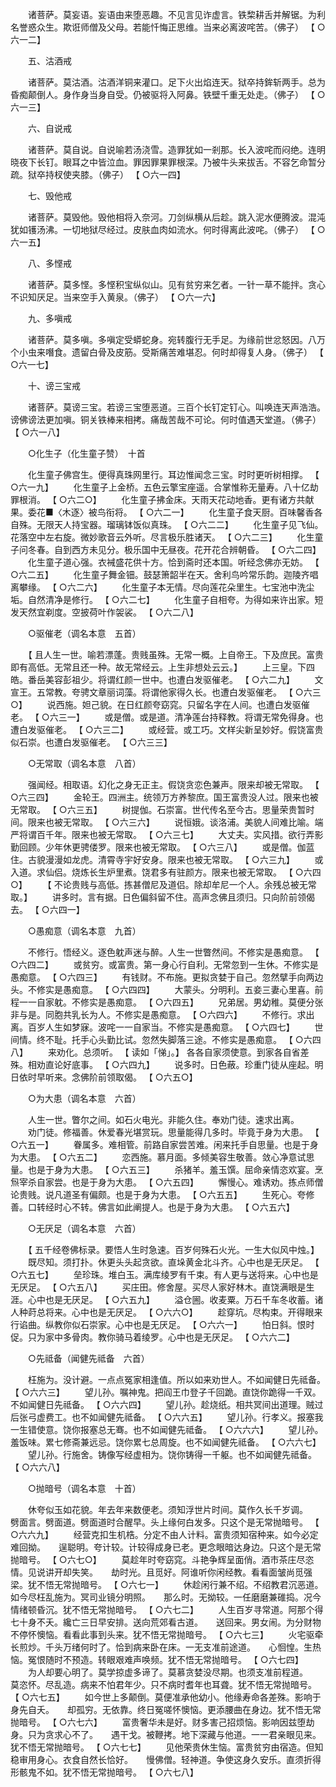 <!-- { "loadSidebar": true } -->
　　诸菩萨。莫妄语。妄语由来堕恶趣。不见言见诈虚言。铁棃耕舌并解锯。为利名誉惑众生。欺诳师僧及父母。若能忏悔正思维。当来必离波咤苦。（佛子） 【 ○六一二】 

　　五、沽酒戒 

　　诸菩萨。莫沽酒。沽酒洋铜来灌口。足下火出焰连天。狱卒持鉾斩两手。总为昏痴颠倒人。身作身当身自受。仍被驱将入阿鼻。铁壁千重无处走。（佛子） 【 ○六一三】 

　　六、自说戒 

　　诸菩萨。莫自说。自说喻若汤浇雪。造罪犹如一剎那。长入波咤而闷绝。连明晓夜下长钉。眼耳之中皆泣血。罪因罪果罪根深。乃被牛头来拔舌。不容乞命暂分疏。狱卒持杈使夹膝。（佛子） 【 ○六一四】 

　　七、毁他戒 

　　诸菩萨。莫毁他。毁他相将入奈河。刀剑纵横从后趁。跳入泥水便腾波。混沌犹如镬汤沸。一切地狱尽经过。皮肤血肉如流水。何时得离此波咤。（佛子） 【 ○六一五】 

　　八、多悭戒 

　　诸菩萨。莫多悭。多悭积宝纵似山。见有贫穷来乞者。一针一草不能拌。贪心不识知厌足。当来空手入黄泉。（佛子） 【 ○六一六】 

　　九、多嗔戒 

　　诸菩萨。莫多嗔。多嗔定受蟒蛇身。宛转腹行无手足。为缘前世忿怒因。八万个小虫来噆食。遗留白骨及皮筋。受斯痛苦难堪忍。何时却得复人身。（佛子） 【 ○六一七】 

　　十、谤三宝戒 

　　诸菩萨。莫谤三宝。若谤三宝堕恶道。三百个长钉定钉心。叫唤连天声浩浩。谤佛谤法更加嗔。铜关铁棒来相拷。痛哉苦哉不可论。何时值遇天堂道。（佛子） 【 ○六一八】 

　　○化生子（化生童子赞）　十首 

　　化生童子佛宫生。便得真珠网里行。耳边惟闻念三宝。时时更听树相撑。 【 ○六一九】 
　　化生童子上金桥。五色云擎宝座遥。合掌惟称无量寿。八十亿劫罪根消。 【 ○六二○】 
　　化生童子拂金床。天雨天花动地香。更有诸方共献果。委花■〈木逐〉被鸟衔将。 【 ○六二一】 
　　化生童子食天厨。百味馨香各自殊。无限天人持宝器。瑠璃钵饭似真珠。 【 ○六二二】 
　　化生童子见飞仙。花落空中左右旋。微妙歌音云外听。尽言极乐胜诸天。 【 ○六二三】 
　　化生童子问冬春。自到西方未见分。极乐国中无昼夜。花开花合辨朝昏。 【 ○六二四】 
　　化生童子道心强。衣裓盛花供十方。恰到斋时还本国。听经念佛亦无妨。 【 ○六二五】 
　　化生童子舞金钿。鼓瑟箫韶半在天。舍利鸟吟常乐韵。迦陵齐唱离攀缘。 【 ○六二六】 
　　化生童子本无情。尽向莲花朵里生。七宝池中洗尘垢。自然清净是修行。 【 ○六二七】 
　　化生童子自相夸。为得如来许出家。短发天然宜剃度。空披荷叶作袈裟。 【 ○六二八】 

　　○驱催老（调名本意　五首） 

　　【 且人生一世。喻若漂蓬。贵贱虽殊。无常一概。上自帝王。下及庶民。富贵即有高低。无常且还一种。故无常经云。上生非想处云云。】 
　　上三皇。下四皓。番岳美容彭祖少。将谓红颜一世中。也遭白发驱催老。 【 ○六二九】 
　　文宣王。五常教。夸骋文章丽词藻。将谓他家得久长。也遭白发驱催老。 【 ○六三○】 
　　说西施。妲己貌。在日红颜夸窈窕。只留名字在人间。也遭白发驱催老。 【 ○六三一】 
　　或是僧。或是道。清净莲台持释教。将谓无常免得身。也遭白发驱催老。 【 ○六三二】 
　　或经营。或工巧。文样尖新呈妙好。假饶富贵似石崇。也遭白发驱催老。 【 ○六三三】 

　　○无常取（调名本意　八首） 

　　强闻经。相取语。幻化之身无正主。假饶贪恋色兼声。限来却被无常取。 【 ○六三四】 
　　金轮王。四洲主。统领万方养黎庶。国王富贵没人过。限来也被无常取。 【 ○六三五】 
　　树提伽。石崇富。世代传名至今古。思量荣贵暂时间。限来也被无常取。 【 ○六三六】 
　　说恒娥。谈洛浦。美貌人间难比喻。端严将谓百千年。限来也被无常取。 【 ○六三七】 
　　大丈夫。实风措。欲行弄影勤回顾。少年休更骋偻罗。限来也被无常取。 【 ○六三八】 
　　或是僧。伽蓝住。古貌漫漫如龙虎。清霄寺宇好安身。限来也被无常取。 【 ○六三九】 
　　或入道。求仙侣。烧炼长生炉里煮。饶君多有驻颜方。限来也被无常取。 【 ○六四○】 
　　【 不论贵贱与高低。拣甚僧尼及道侣。除却牟尼一个人。余残总被无常取。】 
　　讲多时。言有据。日色偏斜留不住。高声念佛且须归。只向阶前领偈去。 【 ○六四一】 

　　○愚痴意（调名本意　九首） 

　　不修行。悟经义。逐色躭声迷与醉。人生一世瞥然间。不修实是愚痴意。 【 ○六四二】 
　　或贫穷。或富贵。第一身心行自利。无常忽到一生休。不修实是愚痴意。 【 ○六四三】 
　　有钱财。不布施。更拟贪婪于自己。忽然擘手向两边头。不修实是愚痴意。 【 ○六四四】 
　　大蒙头。分明利。五妾三妻心里喜。前程一一自家躭。不修实是愚痴意。 【 ○六四五】 
　　兄弟居。男幼稚。莫便分张非与是。同胞共乳长为人。不修实是愚痴意。 【 ○六四六】 
　　不修行。求出离。百岁人生如梦寐。波咤一一自家当。不修实是愚痴意。 【 ○六四七】 
　　世间情。终不耻。托手心头勤比试。忽然失脚落三途。不修实是愚痴意。 【 ○六四八】 
　　来劝化。总须听。 【 读如「悌」。】 各各自家须使意。到家各自省差殊。相劝直论好底事。 【 ○六四九】 
　　说多时。日色蔽。珍重门徒从座起。明日依时早听来。念佛阶前领取偈。 【 ○六五○】 

　　○为大患（调名本意　六首） 

　　人生一世。瞥尔之间。如石火电光。非能久住。奉劝门徒。速求出离。 
　　劝门徒。修福善。休爱春光堪赏玩。思量能得几多时。毕竟于身为大患。 【 ○六五一】 
　　眷属多。难相管。前路自家尝苦难。闲来托手自思量。也是于身为大患。 【 ○六五二】 
　　恋西施。慕月面。多倾美容生敬善。敛心净意试思量。也是于身为大患。 【 ○六五三】 
　　杀猪羊。羞玉馔。屈命亲情恣欢宴。烹炰宰杀自家尝。也是于身为大患。 【 ○六五四】 
　　懈慢心。难诱劝。拣点师僧论贵贱。说凡道圣有偏颇。也是于身为大患。 【 ○六五五】 
　　生死心。夸修善。口转经时心不转。佛言如此阐提人。也是于身为大患。 【 ○六五六】 

　　○无厌足（调名本意　六首） 

　　【 五千经卷佛标录。要悟人生时急速。百岁何殊石火光。一生大似风中烛。】 
　　既尽知。须打扑。休更头头起贪欲。直垛黄金北斗齐。心中也是无厌足。 【 ○六五七】 
　　垒珍珠。堆白玉。满库绫罗有千束。有人更与送将来。心中也是无厌足。 【 ○六五八】 
　　买庄田。修舍屋。买尽人家好林木。直饶满眼是生涯。心中也是无厌足。 【 ○六五九】 
　　溢仓圌。收麦粟。万石千车冬收蓄。诸人种莳总将来。心中也是无厌足。 【 ○六六○】 
　　趁穿坑。尽构束。开得眼来行谄曲。纵教你似石崇家。心中也是无厌足。 【 ○六六一】 
　　怕日斜。恨时促。只为家中多骨肉。教你骑马着绫罗。心中也是无厌足。 【 ○六六二】 

　　○先祗备（闻健先祗备　六首） 

　　枉施为。没计避。一点点冤家相逢值。所以如来劝世人。不如闻健日先祗备。 【 ○六六三】 
　　望儿孙。嘱神鬼。把阎王巾登子千回跪。直饶你跪得一千双。不如闻健日先祗备。 【 ○六六四】 
　　望儿孙。趁烧纸。相共冥间出道理。贼过后张弓虚费工。也不如闻健先祗备。 【 ○六六五】 
　　望儿孙。行孝义。报塞我一生错使意。饶你报塞总无骞。也不如闻健先祗备。 【 ○六六六】 
　　望儿孙。羞饭味。累七修斋兼远忌。饶你累七总周旋。也不如闻健先祗备。 【 ○六六七】 
　　望儿孙。行施舍。铸像写经虚相为。饶你铸得一千躯。也不如闻健先祗备。 【 ○六六八】 

　　○抛暗号（调名本意　十首） 

　　休夸似玉如花貌。年去年来数便老。须知浮世片时间。莫作久长千岁调。　　劈面言。劈面道。劈面道时合醒早。头上缘何白发多。只这个是无常抛暗号。 【 ○六六九】 
　　经营克扣生机梏。分定不由人计料。富贵须知宿种来。如今必定难回拗。　　逞聪明。夸计较。计较得成身已老。更念眼暗达身边。只这个是无常抛暗号。 【 ○六七○】 
　　莫趁年时夸窈窕。斗艳争辉呈面俏。酒市茶庄尽恣情。见说讲开却失笑。　　劫时光。且觅好。阿谁听你闲经教。看看面皱尚觅强梁。犹不悟无常抛暗号。 【 ○六七一】 
　　休趁闲行兼不绍。不绍教君沉恶道。如今尽枉乱施为。冥司业镜分明照。　　那么时。无拗较。一任磨磨兼碓捣。况今情绪顿昏沉。犹不悟无常抛暗号。 【 ○六七二】 
　　人生百岁寻常道。阿那个得七十身不夭。纔亡三日早安排。送向荒郊看古道。　　送回来。男女闹。为分财物不停怀懊恼。看看此事到头来。犹不悟无常抛暗号。 【 ○六七三】 
　　火宅驱牵长煎炒。千头万绪何时了。恰到病来卧在床。一无支准前途道。　　心恛惶。生热恼。冤恨随时不预造。转眼艰难声唤频。犹不悟无常抛暗号。 【 ○六七四】 
　　为人却要心明了。莫学掠虚多谛了。莫慕贪婪没尽期。也须支准前程道。　　莫恣怀。尽乱造。病来不怕君年少。只不病时耆年也耳聋。犹不悟无常抛暗号。 【 ○六七五】 
　　如今世上多颠倒。莫便准承他幼小。他缘寿命各差殊。影响于身先自夭。　　却孤穷。无依靠。终日冤嗟怀懊恼。更添腰曲在身边。犹不悟无常抛暗号。 【 ○六七六】 
　　富贵奢华未是好。财多害己招烦恼。影响因兹堕劫身。只为贪求心不了。　　遇干戈。被鞭拷。地下深藏与他道。一一君亲眼见来。犹不悟无常抛暗号。 【 ○六七七】 
　　见他荣贵休生恼。富贵贫穷由宿造。但知稳审用身心。衣食自然长恰好。　　慢佛僧。轻神道。争使这身久安乐。直须折得形骸鬼不如。犹不悟无常抛暗号。 【 ○六七八】 
